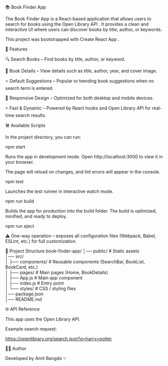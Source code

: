 📚 Book Finder App

The Book Finder App is a React-based application that allows users to search for books using the Open Library API
. It provides a clean and interactive UI where users can discover books by title, author, or keywords.

This project was bootstrapped with Create React App
.

🚀 Features

🔍 Search Books – Find books by title, author, or keyword.

📖 Book Details – View details such as title, author, year, and cover image.

⭐ Default Suggestions – Popular or trending book suggestions when no search term is entered.

🎨 Responsive Design – Optimized for both desktop and mobile devices.

⚡ Fast & Dynamic – Powered by React hooks and Open Library API for real-time search results.

🛠️ Available Scripts

In the project directory, you can run:

npm start

Runs the app in development mode.
Open http://localhost:3000
 to view it in your browser.

The page will reload on changes, and lint errors will appear in the console.

npm test

Launches the test runner in interactive watch mode.

npm run build

Builds the app for production into the build folder.
The build is optimized, minified, and ready to deploy.

npm run eject

⚠️ One-way operation – exposes all configuration files (Webpack, Babel, ESLint, etc.) for full customization.

📂 Project Structure
book-finder-app/
│── public/              # Static assets  
│── src/  
│   ├── components/      # Reusable components (SearchBar, BookList, BookCard, etc.)  
│   ├── pages/           # Main pages (Home, BookDetails)  
│   ├── App.js           # Main app component  
│   ├── index.js         # Entry point  
│   └── styles/          # CSS / styling files  
│── package.json  
│── README.md  

🌐 API Reference

This app uses the Open Library API.

Example search request:

https://openlibrary.org/search.json?q=harry+potter


👨‍💻 Author

Developed by Amit Bangde ✨